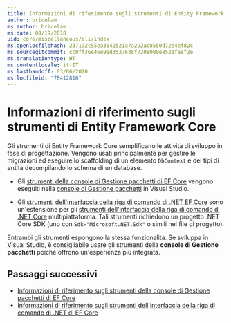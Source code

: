 ```yaml
---
title: Informazioni di riferimento sugli strumenti di Entity Framework Core - EF Core
author: bricelam
ms.author: bricelam
ms.date: 09/19/2018
uid: core/miscellaneous/cli/index
ms.openlocfilehash: 237192c55ea3542521a7a292ac8550d72e4ef82c
ms.sourcegitcommit: cc0ff36e46e9ed3527638f7208000e8521faef2e
ms.translationtype: HT
ms.contentlocale: it-IT
ms.lasthandoff: 03/06/2020
ms.locfileid: "78412816"
---
```

# <a name="entity-framework-core-tools-reference"></a>Informazioni di riferimento sugli strumenti di Entity Framework Core

Gli strumenti di Entity Framework Core semplificano le attività di sviluppo in fase di progettazione. Vengono usati principalmente per gestire le migrazioni ed eseguire lo scaffolding di un elemento `DbContext` e dei tipi di entità decompilando lo schema di un database.

* Gli [strumenti della console di Gestione pacchetti di EF Core](powershell.md) vengono eseguiti nella [console di Gestione pacchetti](https://docs.microsoft.com/nuget/tools/package-manager-console) in Visual Studio.

* Gli [strumenti dell'interfaccia della riga di comando di .NET EF Core](dotnet.md) sono un'estensione per gli [strumenti dell'interfaccia della riga di comando di .NET Core](https://docs.microsoft.com/dotnet/core/tools/) multipiattaforma. Tali strumenti richiedono un progetto .NET Core SDK (uno con `Sdk="Microsoft.NET.Sdk"` o simili nel file di progetto).

Entrambi gli strumenti espongono la stessa funzionalità. Se sviluppa in Visual Studio, è consigliabile usare gli strumenti della **console di Gestione pacchetti** poiché offrono un'esperienza più integrata.

## <a name="next-steps"></a>Passaggi successivi

* [Informazioni di riferimento sugli strumenti della console di Gestione pacchetti di EF Core](powershell.md)
* [Informazioni di riferimento sugli strumenti dell'interfaccia della riga di comando di .NET di EF Core](dotnet.md)
